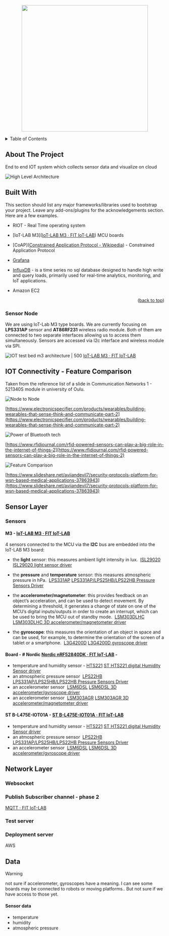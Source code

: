 <a name="readme-top"></a>

<p align="center">
  <img src="./images/logo_Logo.png" width="400"/>
</p>

<!-- TABLE OF CONTENTS -->

<details>
  <summary>Table of Contents</summary>
  <ol>
    <li>
      <a href="#about-the-project">About The Project</a>
      <ul>
        <li><a href="#built-with">Built With</a></li>
      </ul>
    </li>
    <li>
      <a href="#getting-started">Getting Started</a>
      <ul>
        <li><a href="#prerequisites">Prerequisites</a></li>
        <li><a href="#installation">Installation</a></li>
      </ul>
    </li>
    <li><a href="#usage">Usage</a></li>
    <li><a href="#roadmap">Roadmap</a></li>
    <li><a href="#contributing">Contributing</a></li>
    <li><a href="#license">License</a></li>
    <li><a href="#contact">Contact</a></li>
    <li><a href="#acknowledgments">Acknowledgments</a></li>
  </ol>
</details>

<!-- ABOUT THE PROJECT -->

## About The Project

End to end IOT system which collects sensor data and visualize on cloud

![High Level Architecture](./images/architecture.jpeg)

<!-- BUILT WITH -->

## Built With

This section should list any major frameworks/libraries used to bootstrap your project. Leave any add-ons/plugins for the acknowledgements section. Here are a few examples.

* RIOT - Real Time operating system

* [IoT-LAB M3]([IoT-LAB M3 · FIT IoT-LAB](https://www.iot-lab.info/docs/boards/iot-lab-m3/)) MCU boards

* [CoAP]([Constrained Application Protocol - Wikipedia](https://en.wikipedia.org/wiki/Constrained_Application_Protocol)) - Constrained Application Protocol

* [Grafana](https://grafana.com/)

* [InfluxDB](https://www.influxdata.com/glossary/nosql-database/) - is a time series no sql database designed to handle high write and query loads, primarily used for real-time analytics, monitoring, and IoT applications.

* Amazon EC2
  
  <p align="right">(<a href="#readme-top">back to top</a>)</p>

### Sensor Node

We are using IoT-Lab M3 type boards. We are currently focusing on **LPS331AP** sensor and **AT86RF231** wireless radio module. Both of them are connected to two separate interfaces allowing us to access them simultaneously. Sensors are accessed via I2c interface and wireless module via SPI.

 ![IOT test bed m3 architecture | 500](./images/m3-archi.png)
 [IoT-LAB M3 · FIT IoT-LAB](https://www.iot-lab.info/docs/boards/iot-lab-m3/)

## IOT Connectivity - Feature Comparison

Taken from the reference list of a slide in Communication Networks 1 - 521340S module in university of Oulu.

![Node to Node](./images/node-to-node.jpeg)

[https://www.electronicspecifier.com/products/wearables/building-wearables-that-sense-think-and-communicate-part-2](https://www.electronicspecifier.com/products/wearables/building-wearables-that-sense-think-and-communicate-part-2)

![Power of Bluetooth tech](./images/power_bluethooth_tech.jpg)

[https://www.rfidjournal.com/rfid-powered-sensors-can-play-a-big-role-in-the-internet-of-things-2](https://www.rfidjournal.com/rfid-powered-sensors-can-play-a-big-role-in-the-internet-of-things-2)

![Feature Comparison](./images/zbw4.webp)

[https://www.slideshare.net/aviiandevil7/security-protocols-platform-for-wsn-based-medical-applications-37863943](https://www.slideshare.net/aviiandevil7/security-protocols-platform-for-wsn-based-medical-applications-37863943)

## Sensor Layer

### Sensors

#### M3 - [IoT-LAB M3 · FIT IoT-LAB](https://www.iot-lab.info/docs/boards/iot-lab-m3/)

4 sensors connected to the MCU via the **I2C** bus are embedded into the IoT-LAB M3 board:

- the **light** sensor: this measures ambient light intensity in lux.  [ISL29020](https://www.iot-lab.info/assets/misc/docs/iot-lab-m3/ISL29020.pdf)
    [ISL29020 light sensor driver](https://doc.riot-os.org/group__drivers__isl29020.html)

- the **pressure** and **temperature** sensor: this measures atmospheric pressure in hPa.  [LPS331AP](https://www.iot-lab.info/assets/misc/docs/iot-lab-m3/LPS331AP.pdf)
    [LPS331AP/LPS25HB/LPS22HB Pressure Sensors Driver](https://doc.riot-os.org/group__drivers__lpsxxx.html)

- the **accelerometer/magnetometer**: this provides feedback on an object’s acceleration, and can be used to detect movement. By determining a threshold, it generates a change of state on one of the MCU’s digital inputs/outputs in order to create an interrupt, which can be used to bring the MCU out of standby mode.  [LSM303DLHC](https://www.iot-lab.info/assets/misc/docs/iot-lab-m3/LSM303DLHC.pdf)
    [LSM303DLHC 3D accelerometer/magnetometer driver](https://doc.riot-os.org/group__drivers__lsm303dlhc.html)

- the **gyroscope**: this measures the orientation of an object in space and can be used, for example, to determine the orientation of the screen of a tablet or a smartphone.  [L3G4200D](https://www.iot-lab.info/assets/misc/docs/iot-lab-m3/L3G4200D.pdf)
    [L3G4200D gyroscope driver](https://doc.riot-os.org/group__drivers__l3g4200d.html)

#### Board - # Nordic [Nordic nRF52840DK · FIT IoT-LAB](https://www.iot-lab.info/docs/boards/nordic-nrf52840dk/) -

- temperature and humidity sensor - [HTS221](https://www.st.com/resource/en/datasheet/hts221.pdf)
    [ST HTS221 digital Humidity Sensor driver](https://doc.riot-os.org/group__drivers__hts221.html)
- an atmospheric pressure sensor  [LPS22HB](https://www.st.com/resource/en/datasheet/dm00140895.pdf)
    [LPS331AP/LPS25HB/LPS22HB Pressure Sensors Driver](https://doc.riot-os.org/group__drivers__lpsxxx.html)
- an accelerometer sensor  [LSM6DSL](https://www.st.com/resource/en/datasheet/lsm6dsl.pdf)
    [LSM6DSL 3D accelerometer/gyroscope driver](https://doc.riot-os.org/group__drivers__lsm6dsl.html)
- an accelerometer sensor  [LSM303AGR](https://www.st.com/resource/en/datasheet/lsm303agr.pdf)
    [LSM303AGR 3D accelerometer/magnetometer driver](https://doc.riot-os.org/group__drivers__lsm303agr.html)

#### ST B-L475E-IOT01A - [ST B-L475E-IOT01A · FIT IoT-LAB](https://www.iot-lab.info/docs/boards/st-b-l475e-iot01a/)

- temperature and humidity sensor - [HTS221](https://www.st.com/resource/en/datasheet/hts221.pdf)
    [ST HTS221 digital Humidity Sensor driver](https://doc.riot-os.org/group__drivers__hts221.html)
- an atmospheric pressure sensor  [LPS22HB](https://www.st.com/resource/en/datasheet/dm00140895.pdf)
    [LPS331AP/LPS25HB/LPS22HB Pressure Sensors Driver](https://doc.riot-os.org/group__drivers__lpsxxx.html)
- an accelerometer sensor  [LSM6DSL](https://www.st.com/resource/en/datasheet/lsm6dsl.pdf)
    [LSM6DSL 3D accelerometer/gyroscope driver](https://doc.riot-os.org/group__drivers__lsm6dsl.html)

## Network Layer

### Websocket

### Publish Subscriber channel - phase 2

[MQTT · FIT IoT-LAB](https://www.iot-lab.info/docs/tools/mqtt-broker/)

### Test server

### Deployment server

AWS

## Data

> [!WARNING]
> not sure if accelerometer, gyroscopes have a meaning. 
> I can see some boards may be connected to robots or moving platforms.. But not sure if we have access to those yet.

#### Sensor data

- temperature
- humidity
- atmospheric pressure